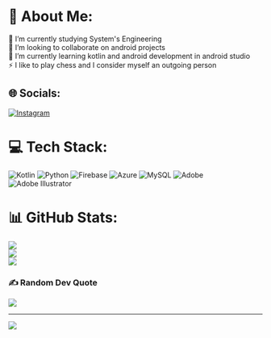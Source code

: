 # 💫 About Me:
🔭 I’m currently studying System's Engineering <br>👯 I’m looking to collaborate on android projects<br>🌱 I’m currently learning kotlin and android development in android studio<br>⚡ I like to play chess and I consider myself an outgoing person


## 🌐 Socials:
[![Instagram](https://img.shields.io/badge/Instagram-%23E4405F.svg?logo=Instagram&logoColor=white)](https://instagram.com/u_bayron72) 

# 💻 Tech Stack:
![Kotlin](https://img.shields.io/badge/kotlin-%237F52FF.svg?style=for-the-badge&logo=kotlin&logoColor=white) ![Python](https://img.shields.io/badge/python-3670A0?style=for-the-badge&logo=python&logoColor=ffdd54) ![Firebase](https://img.shields.io/badge/firebase-%23039BE5.svg?style=for-the-badge&logo=firebase) ![Azure](https://img.shields.io/badge/azure-%230072C6.svg?style=for-the-badge&logo=microsoftazure&logoColor=white) ![MySQL](https://img.shields.io/badge/mysql-4479A1.svg?style=for-the-badge&logo=mysql&logoColor=white) ![Adobe](https://img.shields.io/badge/adobe-%23FF0000.svg?style=for-the-badge&logo=adobe&logoColor=white) ![Adobe Illustrator](https://img.shields.io/badge/adobe%20illustrator-%23FF9A00.svg?style=for-the-badge&logo=adobe%20illustrator&logoColor=white)
# 📊 GitHub Stats:
![](https://github-readme-stats.vercel.app/api?username=bayronUE&theme=dark&hide_border=false&include_all_commits=false&count_private=true)<br/>
![](https://github-readme-streak-stats.herokuapp.com/?user=bayronUE&theme=dark&hide_border=false)<br/>
![](https://github-readme-stats.vercel.app/api/top-langs/?username=bayronUE&theme=dark&hide_border=false&include_all_commits=false&count_private=true&layout=compact)

### ✍️ Random Dev Quote
![](https://quotes-github-readme.vercel.app/api?type=horizontal&theme=dark)

---
[![](https://visitcount.itsvg.in/api?id=bayronUE&icon=6&color=3)](https://visitcount.itsvg.in)

<!-- Proudly created with GPRM ( https://gprm.itsvg.in ) -->
